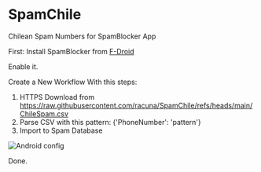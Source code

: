 # SpamChile
Chilean Spam Numbers for SpamBlocker App

First: Install SpamBlocker from [F-Droid](https://f-droid.org/packages/spam.blocker)

Enable it. 

Create a New Workflow With this steps:
1. HTTPS Download from https://raw.githubusercontent.com/racuna/SpamChile/refs/heads/main/ChileSpam.csv
2. Parse CSV with this pattern: {'PhoneNumber': 'pattern'}
3. Import to Spam Database

![Android config](https://nostpic.com/media/ff1a68c42082105d852c425bcb783c99e3c8fccafa6a93a22f3829e0ec9831cf/c1ea1b39042cdee9655a860a318ca653352f1fa253c6a3a5d7dc467009d28b70.webp "Capture")

Done. 

